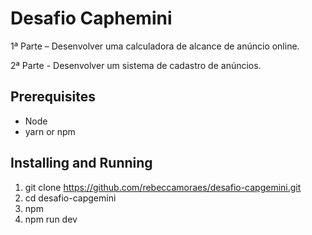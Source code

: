 ﻿# Desafio Caphemini

1ª Parte – Desenvolver uma calculadora de alcance de anúncio online.

2ª Parte - Desenvolver um sistema de cadastro de anúncios.

## Prerequisites
- Node
- yarn or npm

## Installing and Running
1. git clone https://github.com/rebeccamoraes/desafio-capgemini.git
2. cd desafio-capgemini
3. npm
4. npm run dev
